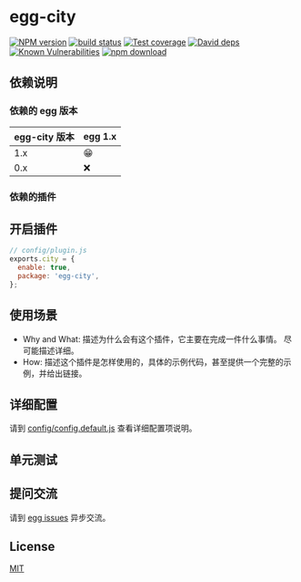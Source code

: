 # egg-city

[![NPM version][npm-image]][npm-url]
[![build status][travis-image]][travis-url]
[![Test coverage][codecov-image]][codecov-url]
[![David deps][david-image]][david-url]
[![Known Vulnerabilities][snyk-image]][snyk-url]
[![npm download][download-image]][download-url]

[npm-image]: https://img.shields.io/npm/v/egg-city.svg?style=flat-square
[npm-url]: https://npmjs.org/package/egg-city
[travis-image]: https://img.shields.io/travis/eggjs/egg-city.svg?style=flat-square
[travis-url]: https://travis-ci.org/eggjs/egg-city
[codecov-image]: https://img.shields.io/codecov/c/github/eggjs/egg-city.svg?style=flat-square
[codecov-url]: https://codecov.io/github/eggjs/egg-city?branch=master
[david-image]: https://img.shields.io/david/eggjs/egg-city.svg?style=flat-square
[david-url]: https://david-dm.org/eggjs/egg-city
[snyk-image]: https://snyk.io/test/npm/egg-city/badge.svg?style=flat-square
[snyk-url]: https://snyk.io/test/npm/egg-city
[download-image]: https://img.shields.io/npm/dm/egg-city.svg?style=flat-square
[download-url]: https://npmjs.org/package/egg-city

<!--
Description here.
-->

## 依赖说明

### 依赖的 egg 版本

egg-city 版本 | egg 1.x
--- | ---
1.x | 😁
0.x | ❌

### 依赖的插件
<!--

如果有依赖其它插件，请在这里特别说明。如

- security
- multipart

-->

## 开启插件

```js
// config/plugin.js
exports.city = {
  enable: true,
  package: 'egg-city',
};
```

## 使用场景

- Why and What: 描述为什么会有这个插件，它主要在完成一件什么事情。
尽可能描述详细。
- How: 描述这个插件是怎样使用的，具体的示例代码，甚至提供一个完整的示例，并给出链接。

## 详细配置

请到 [config/config.default.js](config/config.default.js) 查看详细配置项说明。

## 单元测试

<!-- 描述如何在单元测试中使用此插件，例如 schedule 如何触发。无则省略。-->

## 提问交流

请到 [egg issues](https://github.com/eggjs/egg/issues) 异步交流。

## License

[MIT](LICENSE)
